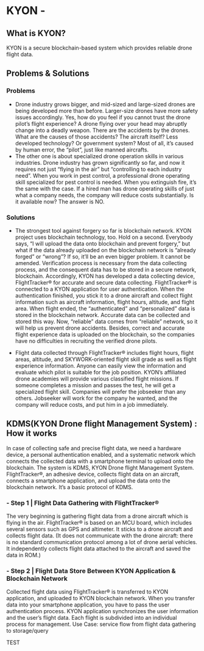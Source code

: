 # KYON - 

## What is KYON?
KYON is a secure blockchain-based system which provides reliable drone flight data.

## Problems & Solutions
### Problems
- Drone industry grows bigger, and mid-sized and large-sized drones are being developed more than before. Larger-size drones have more safety issues accordingly. Yes, how do you feel if you cannot trust the drone pilot’s flight experience? A drone flying over your head may abruptly change into a deadly weapon. There are the accidents by the drones. What are the causes of those accidents? The aircraft itself? Less developed technology? Or government system? Most of all, it’s caused by human error, the “pilot”, just like manned aircrafts.
- The other one is about specialized drone operation skills in various industries. Drone industry has grown significantly so far, and now it requires not just “flying in the air” but “controlling to each industry need”. When you work in pest control, a professional drone operating skill specialized for pest control is needed. When you extinguish fire, it’s the same with the case. If a hired man has drone operating skills of just what a company needs, the company will reduce costs substantially. Is it available now? The answer is NO.

### Solutions
- The strongest tool against forgery so far is blockchain network. KYON project uses blockchain technology, too. Hold on a second. Everybody says, “I will upload the data onto blockchain and prevent forgery,” but what if the data already uploaded on the blockchain network is “already forged” or “wrong”? If so, it’ll be an even bigger problem. It cannot be amended. Verification process is necessary from the data collecting process, and the consequent data has to be stored in a secure network, blockchain. Accordingly, KYON has developed a data collecting device, FlightTracker® for accurate and secure data collecting. FlightTracker® is connected to a KYON application for user authentication. When the authentication finished, you stick it to a drone aircraft and collect flight information such as aircraft information, flight hours, altitude, and flight area. When flight ended, the “authenticated” and “personalized” data is stored in the blockchain network. Accurate data can be collected and stored this way. Now, “reliable” data comes from “reliable” network, so it will help us prevent drone accidents. Besides, correct and accurate flight experience data is uploaded on the blockchain, so the companies have no difficulties in recruiting the verified drone pilots.

- Flight data collected through FlightTracker® includes flight hours, flight areas, altitude, and SKYWORK-oriented flight skill grade as well as flight experience information. Anyone can easily view the information and evaluate which pilot is suitable for the job position. KYON’s affiliated drone academies will provide various classified flight missions. If someone completes a mission and passes the test, he will get a specialized flight skill. Companies will prefer the jobseeker than any others. Jobseeker will work for the company he wanted, and the company will reduce costs, and put him in a job immediately.


## KDMS(KYON Drone flight Management System) : How it works
In case of collecting safe and precise flight data, we need a hardware device, a personal authentication enabled, and a systematic network which connects the collected data with a smartphone terminal to upload onto the blockchain. The system is KDMS, KYON Drone flight Management System.
FlightTracker®, an adhesive device, collects flight data on an aircraft, connects a smartphone application, and upload the data onto the blockchain network. It’s a basic protocol of KDMS.

### - Step 1 |  Flight Data Gathering with FlightTracker®
The very beginning is gathering flight data from a drone aircraft which is flying in the air. FlightTracker® is based on an MCU board, which includes several sensors such as GPS and altimeter. It sticks to a drone aircraft and collects flight data.
(It does not communicate with the drone aircraft: there is no standard communication protocol among a lot of drone aerial vehicles. It independently collects flight data attached to the aircraft and saved the data in ROM.)

### - Step 2 |  Flight Data Store Between KYON Application & Blockchain Network
Collected flight data using FlightTracker® is transferred to KYON application, and uploaded to KYON blockchain network. When you transfer data into your smartphone application, you have to pass the user authentication process. KYON application synchronizes the user information and the user’s flight data. Each flight is subdivided into an individual process for management.
Use Case: service flow from flight data gathering to storage/query

TEST
